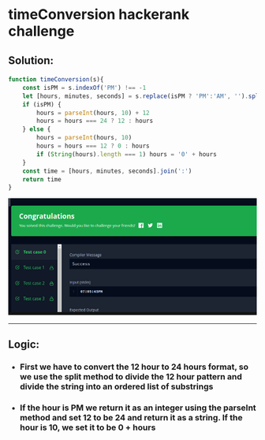 # timeConversion hackerank challenge 

## Solution: 
```JavaScript
function timeConversion(s){
    const isPM = s.indexOf('PM') !== -1
    let [hours, minutes, seconds] = s.replace(isPM ? 'PM':'AM', '').split(':')
    if (isPM) {
        hours = parseInt(hours, 10) + 12
        hours = hours === 24 ? 12 : hours
    } else {
        hours = parseInt(hours, 10)
        hours = hours === 12 ? 0 : hours
        if (String(hours).length === 1) hours = '0' + hours
    }
    const time = [hours, minutes, seconds].join(':')
    return time
}
```

![](/public/timeConvert.png)

---

## Logic: 
* ### First we have to convert the 12 hour to 24 hours format, so we use the split method to divide the 12 hour pattern and divide the string into an ordered list of substrings 
* ### If the hour is PM we return it as an integer using the parseInt method and set 12 to be 24 and return it as a string. If the hour is 10, we set it to be 0 + hours 